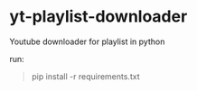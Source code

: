 # yt-playlist-downloader
Youtube downloader for playlist in python

run: 
>pip install -r requirements.txt
